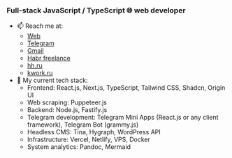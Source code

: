 ### Full-stack JavaScript / TypeScript 🌐 web developer
- 📫 Reach me at:
  - [Web](http://iamweb.ru)
  - [Telegram](https://telegram.me/webdillerru)
  - [Gmail](eugenefromrus@gmail.com)
  - [Habr freelance](https://freelance.habr.com/freelancers/evgeniy-butkov)
  - [hh.ru](https://nakhodka.hh.ru/resume/b2547bcfff06bee4f50039ed1f694745713276)
  - [kwork.ru](https://kwork.ru/user/webdillerru)
- 🧰 My current tech stack:
  - Frontend: React.js, Next.js, TypeScript, Tailwind CSS, Shadcn, Origin UI
  - Web scraping: Puppeteer.js
  - Backend: Node.js, Fastify.js
  - Telegram development: Telegram Mini Apps (React.js or any client framework), Telegram Bot (grammy.js)
  - Headless CMS: Tina, Hygraph, WordPress API
  - Infrastructure: Vercel, Netlify, VPS, Docker
  - System analytics: Pandoc, Mermaid
